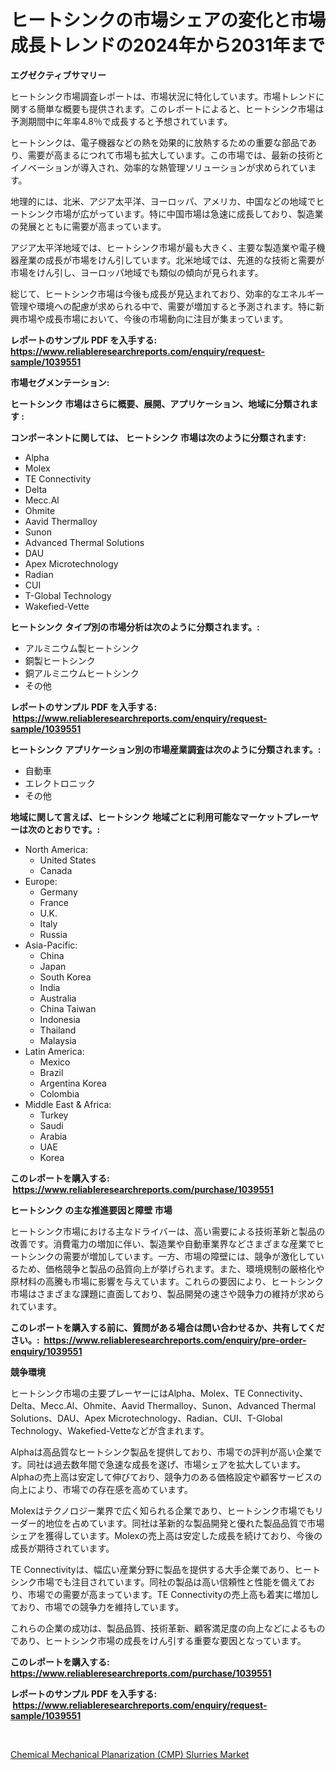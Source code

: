<p><h1>ヒートシンクの市場シェアの変化と市場成長トレンドの2024年から2031年まで</h1></p><p><strong>エグゼクティブサマリー</strong></p>
<p><p>ヒートシンク市場調査レポートは、市場状況に特化しています。市場トレンドに関する簡単な概要も提供されます。このレポートによると、ヒートシンク市場は予測期間中に年率4.8％で成長すると予想されています。</p><p>ヒートシンクは、電子機器などの熱を効果的に放熱するための重要な部品であり、需要が高まるにつれて市場も拡大しています。この市場では、最新の技術とイノベーションが導入され、効率的な熱管理ソリューションが求められています。</p><p>地理的には、北米、アジア太平洋、ヨーロッパ、アメリカ、中国などの地域でヒートシンク市場が広がっています。特に中国市場は急速に成長しており、製造業の発展とともに需要が高まっています。</p><p>アジア太平洋地域では、ヒートシンク市場が最も大きく、主要な製造業や電子機器産業の成長が市場をけん引しています。北米地域では、先進的な技術と需要が市場をけん引し、ヨーロッパ地域でも類似の傾向が見られます。</p><p>総じて、ヒートシンク市場は今後も成長が見込まれており、効率的なエネルギー管理や環境への配慮が求められる中で、需要が増加すると予測されます。特に新興市場や成長市場において、今後の市場動向に注目が集まっています。</p></p>
<p><strong>レポートのサンプル PDF を入手する: <a href="https://www.reliableresearchreports.com/enquiry/request-sample/1039551">https://www.reliableresearchreports.com/enquiry/request-sample/1039551</a></strong></p>
<p><strong>市場セグメンテーション:</strong></p>
<p><strong> ヒートシンク 市場はさらに概要、展開、アプリケーション、地域に分類されます :</strong></p>
<p><strong>コンポーネントに関しては、 ヒートシンク 市場は次のように分類されます: &nbsp;</strong></p>
<p><ul><li>Alpha</li><li>Molex</li><li>TE Connectivity</li><li>Delta</li><li>Mecc.Al</li><li>Ohmite</li><li>Aavid Thermalloy</li><li>Sunon</li><li>Advanced Thermal Solutions</li><li>DAU</li><li>Apex Microtechnology</li><li>Radian</li><li>CUI</li><li>T-Global Technology</li><li>Wakefied-Vette</li></ul></p>
<p><strong> ヒートシンク タイプ別の市場分析は次のように分類されます。:</strong></p>
<p><ul><li>アルミニウム製ヒートシンク</li><li>銅製ヒートシンク</li><li>銅アルミニウムヒートシンク</li><li>その他</li></ul></p>
<p><strong>レポートのサンプル PDF を入手する: &nbsp;<a href="https://www.reliableresearchreports.com/enquiry/request-sample/1039551">https://www.reliableresearchreports.com/enquiry/request-sample/1039551</a></strong></p>
<p><strong> ヒートシンク アプリケーション別の市場産業調査は次のように分類されます。:</strong></p>
<p><ul><li>自動車</li><li>エレクトロニック</li><li>その他</li></ul></p>
<p><strong>地域に関して言えば、ヒートシンク 地域ごとに利用可能なマーケットプレーヤーは次のとおりです。:</strong></p>
<p><ul>
    <li>
        North America:
        <ul>
            <li>United States</li>
            <li>Canada</li>
        </ul>
    </li>
    <li>
        Europe:
        <ul>
            <li>Germany</li>
            <li>France</li>
            <li>U.K.</li>
            <li>Italy</li>
            <li>Russia</li>
        </ul>
    </li>
    <li>
        Asia-Pacific:
        <ul>
            <li>China</li>
            <li>Japan</li>
            <li>South Korea</li>
            <li>India</li>
            <li>Australia</li>
            <li>China Taiwan</li>
            <li>Indonesia</li>
            <li>Thailand</li>
            <li>Malaysia</li>
        </ul>
    </li>
    <li>
        Latin America:
        <ul>
            <li>Mexico</li>
            <li>Brazil</li>
            <li>Argentina Korea</li>
            <li>Colombia</li>
        </ul>
    </li>
    <li>
        Middle East & Africa:
        <ul>
            <li>Turkey</li>
            <li>Saudi</li>
            <li>Arabia</li>
            <li>UAE</li>
            <li>Korea</li>
        </ul>
    </li>
    </ul></p>
<p><strong>このレポートを購入する: &nbsp;<a href="https://www.reliableresearchreports.com/purchase/1039551">https://www.reliableresearchreports.com/purchase/1039551</a></strong></p>
<p><strong>ヒートシンク の主な推進要因と障壁 市場</strong></p>
<p><p>ヒートシンク市場における主なドライバーは、高い需要による技術革新と製品の改善です。消費電力の増加に伴い、製造業や自動車業界などさまざまな産業でヒートシンクの需要が増加しています。一方、市場の障壁には、競争が激化しているため、価格競争と製品の品質向上が挙げられます。また、環境規制の厳格化や原材料の高騰も市場に影響を与えています。これらの要因により、ヒートシンク市場はさまざまな課題に直面しており、製品開発の速さや競争力の維持が求められています。</p></p>
<p><strong>このレポートを購入する前に、質問がある場合は問い合わせるか、共有してください。:&nbsp; <a href="https://www.reliableresearchreports.com/enquiry/pre-order-enquiry/1039551">https://www.reliableresearchreports.com/enquiry/pre-order-enquiry/1039551</a></strong></p>
<p><strong>競争環境</strong></p>
<p><p>ヒートシンク市場の主要プレーヤーにはAlpha、Molex、TE Connectivity、Delta、Mecc.Al、Ohmite、Aavid Thermalloy、Sunon、Advanced Thermal Solutions、DAU、Apex Microtechnology、Radian、CUI、T-Global Technology、Wakefied-Vetteなどが含まれます。</p><p>Alphaは高品質なヒートシンク製品を提供しており、市場での評判が高い企業です。同社は過去数年間で急速な成長を遂げ、市場シェアを拡大しています。Alphaの売上高は安定して伸びており、競争力のある価格設定や顧客サービスの向上により、市場での存在感を高めています。</p><p>Molexはテクノロジー業界で広く知られる企業であり、ヒートシンク市場でもリーダー的地位を占めています。同社は革新的な製品開発と優れた製品品質で市場シェアを獲得しています。Molexの売上高は安定した成長を続けており、今後の成長が期待されています。</p><p>TE Connectivityは、幅広い産業分野に製品を提供する大手企業であり、ヒートシンク市場でも注目されています。同社の製品は高い信頼性と性能を備えており、市場での需要が高まっています。TE Connectivityの売上高も着実に増加しており、市場での競争力を維持しています。</p><p>これらの企業の成功は、製品品質、技術革新、顧客満足度の向上などによるものであり、ヒートシンク市場の成長をけん引する重要な要因となっています。</p></p>
<p><strong>このレポートを購入する: &nbsp; <a href="https://www.reliableresearchreports.com/purchase/1039551">https://www.reliableresearchreports.com/purchase/1039551</a></strong></p>
<p><strong>レポートのサンプル PDF を入手する: &nbsp;<a href="https://www.reliableresearchreports.com/enquiry/request-sample/1039551">https://www.reliableresearchreports.com/enquiry/request-sample/1039551</a></strong><strong></strong></p>
<p>&nbsp;</p>
<p><p><a href="https://github.com/Angelnienowdseej3e45z3p8c/Market-Research-Report-List-1/blob/main/chemical-mechanical-planarization-cmp-slurries-market.md">Chemical Mechanical Planarization (CMP) Slurries Market</a></p></p>